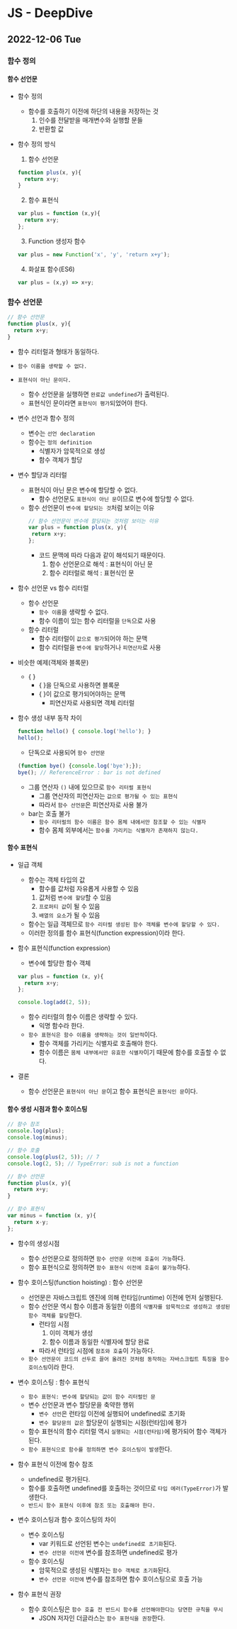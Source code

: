 # JS - DeepDive
## 2022-12-06 Tue

### 함수 정의


#### 함수 선언문

* 함수 정의
  * 함수를 호출하기 이전에 하단의 내용을 저장하는 것
    1. 인수를 전달받을 매개변수와 실행할 문들
    2. 반환할 값

* 함수 정의 방식
  1. 함수 선언문
    ```javascript
    function plus(x, y){
      return x+y;
    }
    ```
  
  2. 함수 표현식
  ```javascript
  var plus = function (x,y){
    return x+y;
  };
  ```

  3. Function 생성자 함수
  ```javascript
  var plus = new Function('x', 'y', 'return x+y');
  ```
  4. 화살표 함수(ES6)
  ```javascript
  var plus = (x,y) => x+y;
  ```

### 함수 선언문
  ```javascript
  // 함수 선언문
  function plus(x, y){
    return x+y;
  }
  ```
  * 함수 리터럴과 형태가 동일하다.
  * `함수 이름을 생략할 수 없다.`
  * `표현식이 아닌 문이다.`
    * 함수 선언문을 실행하면 `완료값 undefined`가 출력된다.
    * 표현식인 문이라면 `표현식이 평가`되었어야 한다.

* 변수 선언과 함수 정의
  * 변수는 `선언 declaration`
  * 함수는 `정의 definition`
    * 식별자가 암묵적으로 생성
    * 함수 객체가 할당

* 변수 할당과 리터럴
  * 표현식이 아닌 문은 변수에 할당할 수 없다.
    * 함수 선언문도 `표현식이 아닌 문`이므로 변수에 할당할 수 없다.
  * 함수 선언문이 `변수에 할당되는 것`처럼 보이는 이유
    ```javascript
    // 함수 선언문이 변수에 할당되는 것처럼 보이는 이유
    var plus = function plus(x, y){
     return x+y;
    };
    ```
    * 코드 문맥에 따라 다음과 같이 해석되기 때문이다.
      1. 함수 선언문으로 해석 : 표현식이 아닌 문
      2. 함수 리터럴로 해석 : 표현식인 문
  
* 함수 선언문 vs 함수 리터럴
  * 함수 선언문
    * `함수 이름`을 생략할 수 없다.
    * 함수 이름이 있는 함수 리터럴을 `단독`으로 사용
  * 함수 리터럴
    * 함수 리터럴이 `값으로 평가`되어야 하는 문맥
    * 함수 리터럴을 `변수에 할당`하거나 `피연산자`로 사용

* 비슷한 예제(객체와 블록문)
  * { }
    * { }을 단독으로 사용하면 블록문
    * { }이 값으로 평가되어야하는 문맥
      * 피연산자로 사용되면 객체 리터럴

* 함수 생성 내부 동작 차이
  ```javascript
  function hello() { console.log('hello'); }
  hello();
  ```
  * 단독으로 사용되어 `함수 선언문`
  ```javascript
  (function bye() {console.log('bye');});
  bye(); // ReferenceError : bar is not defined
  ```
  * 그룹 연산자 `()` 내에 있으므로 `함수 리터럴 표현식`
    * 그룹 연산자의 피연산자는 `값으로 평가될 수 있는 표현식`
    * 따라서 `함수 선언문`은 피연산자로 사용 불가
  * bar는 호출 불가
    * `함수 리터럴의 함수 이름은 함수 몸체 내에서만 참조할 수 있는 식별자`
    * 함수 몸체 외부에서는 `함수를 가리키는 식별자가 존재하지 않는다.`


#### 함수 표현식

* 일급 객체
  * 함수는 객체 타입의 값
    * 함수를 값처럼 자유롭게 사용할 수 있음
    1. 값처럼 `변수에 할당`할 수 있음
    2. `프로퍼티 값`이 될 수 있음
    3. `배열의 요소`가 될 수 있음
  * 함수는 일급 객체므로 `함수 리터럴 생성된 함수 객체를 변수에 할당할 수 있다.`
  * 이러한 정의를 함수 표현식(function expression)이라 한다.

* 함수 표현식(function expression)
  * 변수에 할당한 함수 객체
  ```javascript
  var plus = function (x, y){
    return x+y;
  };

  console.log(add(2, 5));
  ```
  * 함수 리터럴의 함수 이름은 생략할 수 있다.
    * 익명 함수라 한다.
  * `함수 표현식은 함수 이름을 생략하는 것이 일반적`이다.
    * 함수 객체를 가리키는 식별자로 호출해야 한다.
    * 함수 이름은 `몸체 내부에서만 유효한 식별자`이기 때문에 함수를 호출할 수 없다.

* 결론
  * 함수 선언문은 `표현식이 아닌 문`이고 함수 표현식은 `표현식인 문`이다.


#### 함수 생성 시점과 함수 호이스팅
```javascript
// 함수 참조
console.log(plus);
console.log(minus);

// 함수 호출
console.log(plus(2, 5)); // 7
console.log(2, 5); // TypeError: sub is not a function
```

```javascript
// 함수 선언문
function plus(x, y){
  return x+y;
}

// 함수 표현식
var minus = function (x, y){
  return x-y;
};
```
* 함수의 생성시점
  * 함수 선언문으로 정의하면 `함수 선언문 이전에 호출이 가능`하다.
  * 함수 표현식으로 정의하면 `함수 표현식 이전에 호출이 불가능`하다.

* 함수 호이스팅(function hoisting) : 함수 선언문
  * 선언문은 자바스크립트 엔진에 의해 런타임(runtime) 이전에 먼저 실행된다.
  * 함수 선언문 역시 함수 이름과 동일한 이름의 `식별자를 암묵적으로 생성하고 생성된 함수 객체를 할당`한다.
    * 런타임 시점
      1. 이미 객체가 생성
      2. 함수 이름과 동일한 식별자에 할당 완료
    * 따라서 런타임 시점에 `참조와 호출`이 가능하다.
  * `함수 선언문이 코드의 선두로 끌어 올려진 것처럼 동작하는 자바스크립트 특징을 함수 호이스팅`이라 한다.

* 변수 호이스팅 : 함수 표현식
  * `함수 표현식: 변수에 할당되는 값이 함수 리터럴인 문`
  * 변수 선언문과 변수 할당문을 축약한 행위
    * `변수 선언`은 런타임 이전에 실행되어 undefined로 초기화
    * `변수 할당문의 값은` 할당문이 실행되는 시점(런타임)에 평가
  * 함수 표현식의 함수 리터럴 역시 `실행되는 시점(런타임)`에 평가되어 함수 객체가 된다.
  * `함수 표현식으로 함수를 정의하면 변수 호이스팅이 발생`한다.

* 함수 표현식 이전에 함수 참조
  * undefined로 평가된다.
  * 함수를 호출하면 undefined를 호출하는 것이므로 `타입 에러(TypeError)`가 발생한다.
  * `반드시 함수 표현식 이후에 참조 또는 호출해야 한다.`

* 변수 호이스팅과 함수 호이스팅의 차이
  * 변수 호이스팅
    * var 키워드로 선언된 변수는 `undefined로 초기화`된다.
    * `변수 선언문 이전에` 변수를 참조하면 undefined로 평가
  * 함수 호이스팅
    * 암묵적으로 생성된 식별자는 `함수 객체로 초기화`된다.
    * `변수 선언문 이전에` 변수를 참조하면 함수 호이스팅으로 호출 가능

* 함수 표현식 권장
  * 함수 호이스팅은 `함수 호출 전 반드시 함수를 선언해야한다는 당연한 규칙을 무시`
    * JSON 저자인 더글라스는 `함수 표현식을 권장`한다.